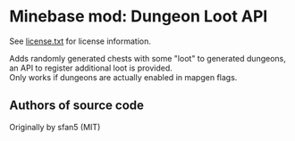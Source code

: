 Minebase mod: Dungeon Loot API
===============================
See [license.txt](./license.txt) for license information.

Adds randomly generated chests with some "loot" to generated dungeons, an API 
to register additional loot is provided.  
Only works if dungeons are actually enabled in mapgen flags.


Authors of source code
----------------------
Originally by sfan5 (MIT)
